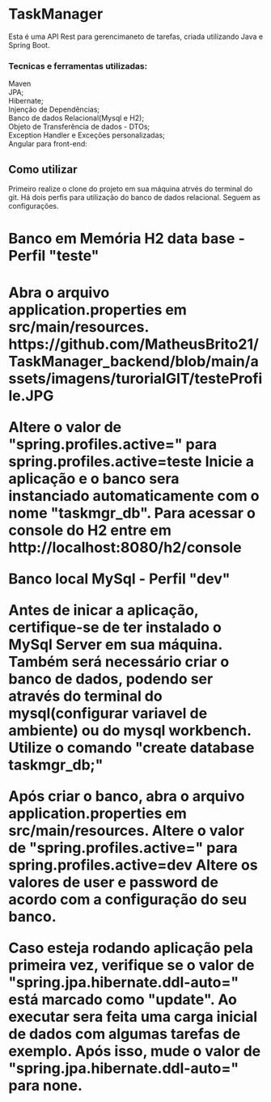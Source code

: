 # TaskManager
Esta é uma API Rest para gerencimaneto de tarefas, criada utilizando Java e Spring Boot.

<h3>Tecnicas e ferramentas utilizadas:</h3>
<p>Maven<br>
JPA;<br>
Hibernate;<br>
Injenção de Dependências;<br>
Banco de dados Relacional(Mysql e H2);<br>
Objeto de Transferência de dados - DTOs;<br>
Exception Handler e Exceções personalizadas;<br>
Angular para front-end:</p>

<h2>Como utilizar</h2>
<p>
Primeiro realize o clone do projeto em sua máquina atrvés do terminal do git.<be>
Há dois perfis para utilização do banco de dados relacional. Seguem as configurações.<br>
</p>

<h1>Banco em Memória  H2 data base - Perfil "teste"<h1>

<p>
Abra o arquivo application.properties em src/main/resources.
https://github.com/MatheusBrito21/TaskManager_backend/blob/main/assets/imagens/turorialGIT/testeProfile.JPG


Altere o valor de "spring.profiles.active=" para spring.profiles.active=teste
Inicie a aplicação e o banco sera instanciado automaticamente com o nome "taskmgr_db".
Para acessar o console do H2 entre em http://localhost:8080/h2/console
</p>

Banco local MySql - Perfil "dev"

Antes de inicar a aplicação, certifique-se de ter instalado o MySql Server em sua máquina.
Também será necessário criar o banco de dados, podendo ser através do terminal do mysql(configurar variavel de ambiente) ou do mysql workbench.
Utilize o comando "create database taskmgr_db;"

Após criar o banco, abra o arquivo application.properties em src/main/resources.
Altere o valor de "spring.profiles.active=" para spring.profiles.active=dev
Altere os valores de user e password de acordo com a configuração do seu banco.

Caso esteja rodando aplicação pela primeira vez, verifique se o valor de "spring.jpa.hibernate.ddl-auto=" está marcado como "update".
Ao executar sera feita uma carga inicial de dados com algumas tarefas de exemplo.
Após isso, mude o valor de "spring.jpa.hibernate.ddl-auto=" para none.







